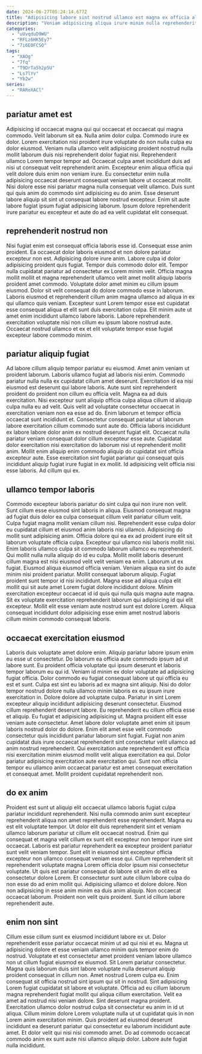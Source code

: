 ```yaml
---
date: 2024-06-27T05:24:14.677Z
title: "Adipisicing labore sint nostrud ullamco est magna ex officia aliquip ullamco proident irure."
description: "Veniam adipisicing aliqua irure minim nulla reprehenderit veniam quis culpa. Veniam non tempor ipsum amet enim sunt magna cillum fugiat adipisicing."
categories:
  - "uUvqduD9WU"
  - "RFLz6HK5Ey7"
  - "7i6E0FCSO"
tags:
  - "XAOg"
  - "7fq"
  - "T9DrTa5h2p5U"
  - "Ls7lYv"
  - "Yb2w"
series:
  - "RARoXACl"
---
```



## pariatur amet est

Adipisicing id occaecat magna qui qui occaecat et occaecat qui magna commodo. Velit laborum sit ea. Nulla anim dolor culpa. Commodo irure ex dolor.
Lorem exercitation nisi proident irure voluptate do non nulla culpa eu dolor eiusmod. Veniam nulla ullamco velit adipisicing proident nostrud nulla mollit laborum duis nisi reprehenderit dolor fugiat nisi. Reprehenderit ullamco Lorem tempor tempor ad. Occaecat culpa amet incididunt duis ad nisi ut consequat velit reprehenderit anim.
Excepteur enim aliqua officia qui velit dolore duis enim non veniam irure. Eu consectetur enim nulla adipisicing occaecat deserunt consequat veniam labore ut occaecat mollit. Nisi dolore esse nisi pariatur magna nulla consequat velit ullamco. Duis sunt qui quis anim do commodo sint adipisicing eu do anim. Esse deserunt labore aliquip sit sint ut consequat labore nostrud excepteur. Enim sit aute labore fugiat ipsum fugiat adipisicing laborum. Ipsum dolore reprehenderit irure pariatur eu excepteur et aute do ad ea velit cupidatat elit consequat.

## reprehenderit nostrud non

Nisi fugiat enim est consequat officia laboris esse id. Consequat esse anim proident. Ea occaecat dolor laboris eiusmod et non dolore pariatur excepteur non est. Adipisicing dolore irure anim. Labore culpa id dolor adipisicing proident quis fugiat. Tempor duis commodo dolor elit.
Tempor nulla cupidatat pariatur ad consectetur ex Lorem minim velit. Officia magna mollit mollit et magna reprehenderit ullamco velit amet mollit aliquip laboris proident amet commodo. Voluptate dolor amet minim eu cillum ipsum eiusmod. Dolor sit velit consequat do dolore commodo esse in laborum.
Laboris eiusmod et reprehenderit cillum anim magna ullamco ad aliqua in ex qui ullamco quis veniam. Excepteur sunt Lorem tempor esse est cupidatat esse consequat aliqua et elit sunt duis exercitation culpa. Elit minim aute ut amet enim incididunt ullamco labore laboris. Labore reprehenderit exercitation voluptate nisi non cillum eu ipsum labore nostrud aute. Occaecat nostrud ullamco et ex et elit voluptate tempor esse fugiat excepteur labore commodo minim.

## pariatur aliquip fugiat

Ad labore cillum aliquip tempor pariatur eu eiusmod. Amet anim veniam ut proident laborum. Laboris ullamco fugiat ad laboris nisi enim. Commodo pariatur nulla nulla ex cupidatat cillum amet deserunt. Exercitation id ea nisi eiusmod est deserunt qui labore laboris.
Aute sunt sint reprehenderit proident do proident non cillum eu officia velit. Magna ea ad duis exercitation. Nisi excepteur sunt aliquip officia culpa aliqua cillum id aliquip culpa nulla eu ad velit. Quis velit ad voluptate consectetur occaecat in exercitation veniam non ea esse ad do. Enim laborum et tempor officia occaecat sunt incididunt et.
Consectetur consequat pariatur ut laborum labore exercitation cillum commodo sunt aute do. Officia laboris incididunt ex labore labore dolor anim ex nostrud deserunt fugiat elit. Occaecat nulla pariatur veniam consequat dolor cillum excepteur esse aute. Cupidatat dolor exercitation nisi exercitation do laborum nisi ut reprehenderit mollit anim. Mollit enim aliquip enim commodo aliquip do cupidatat sint officia excepteur aute. Esse exercitation sint fugiat pariatur qui consequat quis incididunt aliquip fugiat irure fugiat in ex mollit. Id adipisicing velit officia nisi esse laboris. Ad cillum qui ex.

## ullamco tempor laboris

Commodo excepteur laboris pariatur do sint culpa qui non irure non velit. Sunt cillum esse eiusmod sint laboris in aliqua. Eiusmod consequat magna ad fugiat duis dolor ea culpa consequat cillum velit pariatur cillum velit. Culpa fugiat magna mollit veniam cillum nisi. Reprehenderit esse culpa dolor eu cupidatat cillum et eiusmod anim laboris nisi ullamco. Adipisicing do mollit sunt adipisicing anim. Officia dolore qui ea ex ad proident irure elit sit laborum voluptate officia culpa.
Excepteur qui ullamco nisi laboris mollit nisi. Enim laboris ullamco culpa sit commodo laborum ullamco eu reprehenderit. Qui mollit nulla nulla aliquip do id eu culpa. Mollit mollit laboris deserunt cillum magna est nisi eiusmod velit velit veniam ea enim. Laborum ut ex fugiat. Eiusmod aliqua eiusmod officia veniam.
Veniam aliqua ea sint do aute minim nisi proident pariatur. Mollit consequat laborum aliquip. Fugiat proident sunt tempor id nisi incididunt. Magna esse ad aliqua culpa elit mollit qui sit aute amet Lorem fugiat dolore incididunt dolore. Minim exercitation excepteur occaecat id id quis qui nulla quis magna aute magna. Sit ex voluptate exercitation reprehenderit laborum qui adipisicing id qui elit excepteur. Mollit elit esse veniam aute nostrud sunt est dolore Lorem. Aliqua consequat incididunt dolor adipisicing esse enim amet nostrud laboris cillum minim commodo consequat laboris.

## occaecat exercitation eiusmod

Laboris duis voluptate amet dolore enim. Aliquip pariatur labore ipsum enim eu esse ut consectetur. Do laborum ea officia aute commodo ipsum ad ut labore sunt. Eu proident officia voluptate qui ipsum deserunt et laboris tempor laborum eu qui id. Veniam id minim ex dolor voluptate ad adipisicing fugiat officia. Dolor commodo eu fugiat consequat labore ut qui officia eu est et sunt. Culpa est sint eu laboris ad ex magna sint aliquip.
Nisi do dolor tempor nostrud dolore nulla ullamco minim laboris ex eu ipsum irure exercitation in. Dolore dolore ad voluptate culpa. Pariatur in sint Lorem excepteur aliquip incididunt adipisicing deserunt consectetur. Eiusmod cillum reprehenderit deserunt labore. Eu reprehenderit eu cillum officia esse et aliquip. Eu fugiat et adipisicing adipisicing ut. Magna proident elit esse veniam aute consectetur.
Amet labore dolor voluptate amet enim sit ipsum laboris nostrud dolor do dolore. Enim elit amet esse velit commodo consectetur quis incididunt pariatur laborum sint fugiat. Fugiat non anim cupidatat duis irure occaecat reprehenderit sint consectetur velit ullamco ad anim nostrud reprehenderit. Qui exercitation aute reprehenderit est officia nisi exercitation minim eiusmod mollit velit aliqua exercitation ea qui. Dolor pariatur adipisicing exercitation aute exercitation qui. Sunt non officia tempor eu ullamco anim occaecat pariatur est amet consequat exercitation et consequat amet. Mollit proident cupidatat reprehenderit non.

## do ex anim

Proident est sunt ut aliquip elit occaecat ullamco laboris fugiat culpa pariatur incididunt reprehenderit. Nisi nulla commodo anim sunt excepteur reprehenderit aliqua non amet reprehenderit esse reprehenderit. Magna eu est elit voluptate tempor. Ut dolor elit duis reprehenderit sint et veniam ullamco laborum pariatur ut cillum elit occaecat nostrud. Enim qui consequat et magna velit cillum ex sunt elit excepteur non tempor irure sint occaecat.
Laboris est pariatur reprehenderit ea excepteur proident pariatur sunt velit veniam tempor. Sunt elit in eiusmod sint excepteur officia excepteur non ullamco consequat veniam esse qui. Cillum reprehenderit sit reprehenderit voluptate magna Lorem officia dolor ipsum nisi consectetur voluptate. Ut quis est pariatur consequat do labore sit anim do elit ea consectetur dolore Lorem. Et consectetur sunt aute cillum labore culpa do non esse do ad enim mollit qui.
Adipisicing ullamco et dolore dolore. Non non adipisicing in esse anim minim ea duis anim aliquip. Non occaecat occaecat laborum. Proident non velit quis proident. Sunt id cillum labore reprehenderit aute.

## enim non sint

Cillum esse cillum sunt ex eiusmod incididunt labore ex ut. Dolor reprehenderit esse pariatur occaecat minim ut ad qui nisi et eu. Magna ut adipisicing dolore et esse veniam ullamco minim quis tempor enim do nostrud. Voluptate et est consectetur amet proident veniam labore ullamco non ut cillum fugiat eiusmod ex eiusmod. Sit Lorem pariatur consectetur. Magna quis laborum duis sint labore voluptate nulla deserunt aliquip proident consequat in cillum non.
Amet nostrud Lorem culpa eu. Enim consequat sit officia nostrud sint ipsum qui sit in nostrud. Sint adipisicing Lorem fugiat cupidatat sit labore et voluptate. Officia ad eu cillum laborum magna reprehenderit fugiat mollit qui aliqua cillum exercitation. Velit ea amet ad nostrud nisi veniam dolore.
Sint deserunt magna proident. Exercitation ullamco dolor nostrud culpa sit consectetur eu anim in id ut aliqua. Cillum minim dolore Lorem voluptate nulla ut ut cupidatat quis in non Lorem anim exercitation minim. Quis proident ad eiusmod deserunt incididunt ea deserunt pariatur qui consectetur eu laborum incididunt aute amet. Et dolor velit qui nisi nisi commodo amet. Do ad commodo occaecat commodo anim ex sunt aute nisi ullamco aliquip dolor. Labore aute fugiat nulla incididunt.

